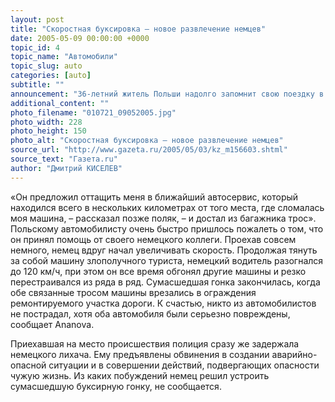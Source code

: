```yaml
---
layout: post
title: "Скоростная буксировка – новое развлечение немцев"
date: 2005-05-09 00:00:00 +0000
topic_id: 4
topic_name: "Автомобили"
topic_slug: auto
categories: [auto]
subtitle: ""
announcement: "36-летний житель Польши надолго запомнит свою поездку в Германию на машине. На автотрассе A9 в Тюрингии у поляка сломался автомобиль. Он стал голосовать, надеясь, что кто-нибудь возьмет его машину на буксир. Довольно скоро рядом с ним затормозил немецкий автомобилист, предложивший свою помощь."
additional_content: ""
photo_filename: "010721_09052005.jpg"
photo_width: 228
photo_height: 150
photo_alt: "Скоростная буксировка – новое развлечение немцев"
source_url: "http://www.gazeta.ru/2005/05/03/kz_m156603.shtml"
source_text: "Газета.ru"
author: "Дмитрий КИСЕЛЕВ"
---
```

«Он предложил оттащить меня в ближайший автосервис, который находился всего в нескольких километрах от того места, где сломалась моя машина, – рассказал позже поляк, – и достал из багажника трос». Польскому автомобилисту очень быстро пришлось пожалеть о том, что он принял помощь от своего немецкого коллеги. Проехав совсем немного, немец вдруг начал увеличивать скорость. Продолжая тянуть за собой машину злополучного туриста, немецкий водитель разогнался до 120 км/ч, при этом он все время обгонял другие машины и резко перестраивался из ряда в ряд. Сумасшедшая гонка закончилась, когда обе связанные тросом машины врезались в ограждения ремонтируемого участка дороги. К счастью, никто из автомобилистов не пострадал, хотя оба автомобиля были серьезно повреждены, сообщает Ananova.

Приехавшая на место происшествия полиция сразу же задержала немецкого лихача. Ему предъявлены обвинения в создании аварийно-опасной ситуации и в совершении действий, подвергающих опасности чужую жизнь. Из каких побуждений немец решил устроить сумасшедшую буксирную гонку, не сообщается.
